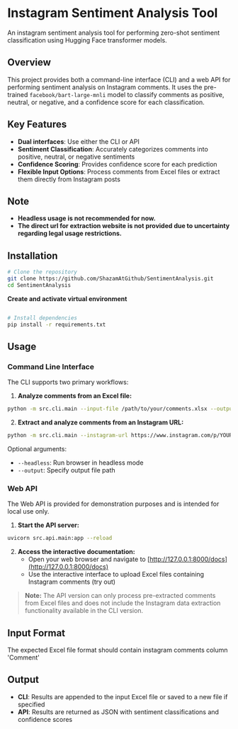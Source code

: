 # Instagram Sentiment Analysis Tool

An instagram sentiment analysis tool for performing zero-shot sentiment classification using Hugging Face transformer models.

## Overview

This project provides both a command-line interface (CLI) and a web API for performing sentiment analysis on Instagram comments. It uses the pre-trained `facebook/bart-large-mnli` model to classify comments as positive, neutral, or negative, and a confidence score for each classification.

## Key Features

- **Dual interfaces**: Use either the CLI or API 
- **Sentiment Classification**: Accurately categorizes comments into positive, neutral, or negative sentiments
- **Confidence Scoring**: Provides confidence score for each prediction
- **Flexible Input Options**: Process comments from Excel files or extract them directly from Instagram posts

## Note 
- **Headless usage is not recommended for now.**
- **The direct url for extraction website is not provided due to uncertainty regarding legal usage restrictions.**

## Installation

```bash
# Clone the repository
git clone https://github.com/ShazamAtGithub/SentimentAnalysis.git
cd SentimentAnalysis
```
**Create and activate virtual environment**
```bash

# Install dependencies
pip install -r requirements.txt
```

## Usage

### Command Line Interface

The CLI supports two primary workflows:

1. **Analyze comments from an Excel file:**

```bash
python -m src.cli.main --input-file /path/to/your/comments.xlsx --output /path/to/save/results.xlsx
```

2. **Extract and analyze comments from an Instagram URL:**

```bash
python -m src.cli.main --instagram-url https://www.instagram.com/p/YOUR_POST_ID/ --output /path/to/save/results.xlsx
```

Optional arguments:
- `--headless`: Run browser in headless mode 
- `--output`: Specify output file path 

### Web API

The Web API is provided for demonstration purposes and is intended for local use only.

1. **Start the API server:**

```bash
uvicorn src.api.main:app --reload
```

2. **Access the interactive documentation:**
   - Open your web browser and navigate to [http://127.0.0.1:8000/docs](http://127.0.0.1:8000/docs)
   - Use the interactive interface to upload Excel files containing Instagram comments (try out)

> **Note:** The API version can only process pre-extracted comments from Excel files and does not include the Instagram data extraction functionality available in the CLI version.

## Input Format

The expected Excel file format should contain instagram comments column 'Comment'

## Output

- **CLI**: Results are appended to the input Excel file or saved to a new file if specified
- **API**: Results are returned as JSON with sentiment classifications and confidence scores



